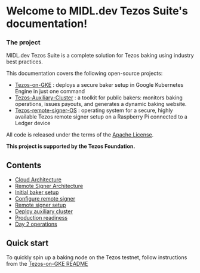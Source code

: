 Welcome to MIDL.dev Tezos Suite's documentation!
================================================

### The project

MIDL.dev Tezos Suite is a complete solution for Tezos baking using industry best practices.

This documentation covers the following open-source projects:

* [Tezos-on-GKE](https://github.com/midl-dev/tezos-on-gke/) : deploys a secure baker setup in Google Kubernetes Engine in just one command
* [Tezos-Auxiliary-Cluster](https://github.com/midl-dev/tezos-auxiliary-cluster) : a toolkit for public bakers: monitors baking operations, issues payouts, and generates a dynamic baking website.
* [Tezos-remote-signer-OS](https://github.com/midl-dev/tezos-remote-signer-os/tree/master/tezos-remote-signer) : operating system for a secure, highly available Tezos remote signer setup on a Raspberry Pi connected to a Ledger device


All code is released under the terms of the [Apache License](https://www.apache.org/licenses/LICENSE-2.0).

**This project is supported by the Tezos Foundation.**

Contents
--------

* [Cloud Architecture](cloud-architecture)
* [Remote Signer Architecture](remote-signer-architecture)
* [Initial baker setup](setup_baker)
* [Configure remote signer](deploy-remote-signer)
* [Remote signer setup](setup_remote_signer)
* [Deploy auxiliary cluster](deploy-auxiliary-cluster)
* [Production readiness](production-readiness)
* [Day 2 operations](day-2-operations)

Quick start
-----------

To quickly spin up a baking node on the Tezos testnet, follow instructions from the [Tezos-on-GKE README](https://github.com/midl-dev/tezos-on-gke/)
